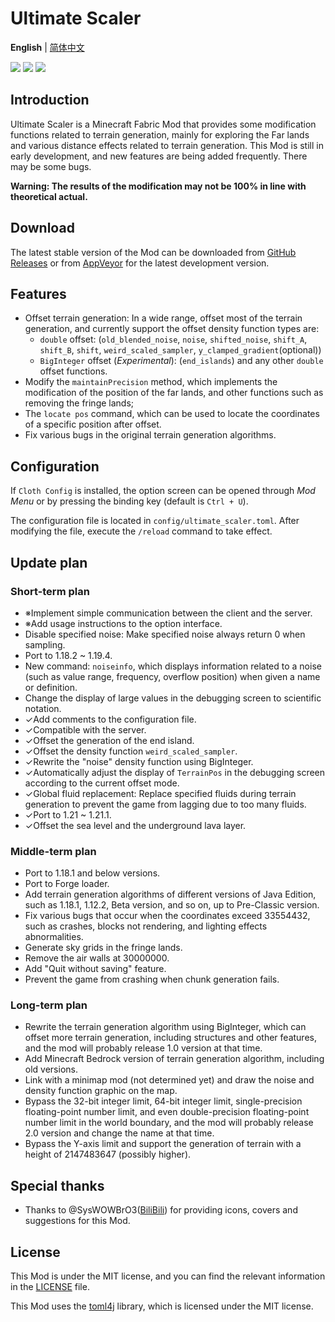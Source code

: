 # Ultimate Scaler
**English** | [简体中文](README_CN.md)

[![](https://z3.ax1x.com/2021/08/02/fpgDCq.png)](https://www.curseforge.com/minecraft/mc-mods/fabric-api) [![](https://z3.ax1x.com/2021/08/02/fpgr80.png)](https://www.curseforge.com/minecraft/mc-mods/cloth-config)
[![](https://s21.ax1x.com/2025/05/28/pVpUmYq.jpg)]()
## Introduction
Ultimate Scaler is a Minecraft Fabric Mod that provides some modification functions related to terrain generation, mainly for exploring the Far lands and various distance effects related to terrain generation.
This Mod is still in early development, and new features are being added frequently. There may be some bugs.

**Warning: The results of the modification may not be 100% in line with theoretical actual.**

## Download

The latest stable version of the Mod can be downloaded from [GitHub Releases](https://github.com/INF32768/Ultimate_Scaler/releases) or from [AppVeyor](https://ci.appveyor.com/project/INF32768/ultimate-scaler/build/artifacts) for the latest development version.

## Features

- Offset terrain generation: In a wide range, offset most of the terrain generation, and currently support the offset density function types are:
  - `double` offset: (`old_blended_noise`, `noise`, `shifted_noise`, `shift_A`, `shift_B`, `shift`, `weird_scaled_sampler`, `y_clamped_gradient`(optional))
  - `BigInteger` offset (_Experimental_): (`end_islands`) and any other `double` offset functions.
- Modify the `maintainPrecision` method, which implements the modification of the position of the far lands, and other functions such as removing the fringe lands;
- The `locate pos` command, which can be used to locate the coordinates of a specific position after offset.
- Fix various bugs in the original terrain generation algorithms.

## Configuration

If `Cloth Config` is installed, the option screen can be opened through *Mod Menu* or by pressing the binding key (default is `Ctrl + U`).

The configuration file is located in `config/ultimate_scaler.toml`. After modifying the file, execute the `/reload` command to take effect.

## Update plan

### Short-term plan

- ※Implement simple communication between the client and the server.
- ※Add usage instructions to the option interface.
- Disable specified noise: Make specified noise always return 0 when sampling.
- Port to 1.18.2 ~ 1.19.4.
- New command: `noiseinfo`, which displays information related to a noise (such as value range, frequency, overflow position) when given a name or definition.
- Change the display of large values in the debugging screen to scientific notation.
- ✓Add comments to the configuration file.
- ✓Compatible with the server.
- ✓Offset the generation of the end island.
- ✓Offset the density function `weird_scaled_sampler`.
- ✓Rewrite the "noise" density function using BigInteger.
- ✓Automatically adjust the display of `TerrainPos` in the debugging screen according to the current offset mode.
- ✓Global fluid replacement: Replace specified fluids during terrain generation to prevent the game from lagging due to too many fluids.
- ✓Port to 1.21 ~ 1.21.1.
- ✓Offset the sea level and the underground lava layer.

### Middle-term plan

- Port to 1.18.1 and below versions.
- Port to Forge loader.
- Add terrain generation algorithms of different versions of Java Edition, such as 1.18.1, 1.12.2, Beta version, and so on, up to Pre-Classic version.
- Fix various bugs that occur when the coordinates exceed 33554432, such as crashes, blocks not rendering, and lighting effects abnormalities.
- Generate sky grids in the fringe lands.
- Remove the air walls at 30000000.
- Add "Quit without saving" feature.
- Prevent the game from crashing when chunk generation fails.

### Long-term plan

- Rewrite the terrain generation algorithm using BigInteger, which can offset more terrain generation, including structures and other features, and the mod will probably release 1.0 version at that time.
- Add Minecraft Bedrock version of terrain generation algorithm, including old versions.
- Link with a minimap mod (not determined yet) and draw the noise and density function graphic on the map.
- Bypass the 32-bit integer limit, 64-bit integer limit, single-precision floating-point number limit, and even double-precision floating-point number limit in the world boundary, and the mod will probably release 2.0 version and change the name at that time.
- Bypass the Y-axis limit and support the generation of terrain with a height of 2147483647 (possibly higher).

## Special thanks

- Thanks to @SysWOWBrO3([BiliBili](https://space.bilibili.com/482351725)) for providing icons, covers and suggestions for this Mod.

## License

This Mod is under the MIT license, and you can find the relevant information in the [LICENSE](LICENSE) file.

This Mod uses the [toml4j](https://github.com/mwanji/toml4j) library, which is licensed under the MIT license.